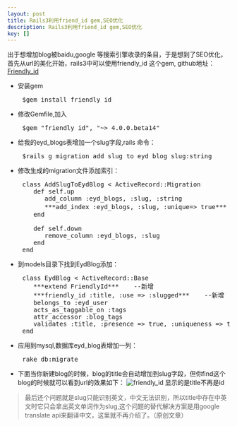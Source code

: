 ```yaml
---
layout: post
title: Rails3利用friend_id gem,SEO优化
description: Rails3利用friend_id gem,SEO优化
key: []
---
```

出于想增加blog被baidu,google 等搜索引擎收录的条目，于是想到了SEO优化，首先从url的美化开始，rails3中可以使用friendly_id 这个gem, github地址：[Friendly_id][1]

 - 安装gem
<pre>
    $gem install friendly_id
</pre>
 - 修改Gemfile,加入
<pre>
    $gem "friendly_id", "~> 4.0.0.beta14"
</pre>
 - 给我的eyd_blogs表增加一个slug字段,rails 命令：
<pre>
    $rails g migration add_slug_to_eyd_blog slug:string
</pre>
 - 修改生成的migration文件添加索引：
<pre>
    class AddSlugToEydBlog < ActiveRecord::Migration
       def self.up
          add_column :eyd_blogs, :slug, :string
          ***add_index :eyd_blogs, :slug, :unique=> true***   --新增
       end

       def self.down
          remove_column :eyd_blogs, :slug
       end
    end
</pre>
 - 到models目录下找到EydBlog添加：
<pre>
    class EydBlog < ActiveRecord::Base
       ***extend FriendlyId***    --新增
       ***friendly_id :title, :use => :slugged***    --新增
       belongs_to :eyd_user
       acts_as_taggable_on :tags
       attr_accessor :blog_tags
       validates :title, :presence => true, :uniqueness => true
    end
</pre>
 - 应用到mysql,数据库eyd_blog表增加一列：
<pre>
    rake db:migrate
</pre>
 - 下面当你新建blog的时候，blog的title会自动增加到slug字段，但你find这个blog的时候就可以看到url的效果如下：
![friendly_id][2]
显示的是title不再是id
> 最后还个问题就是slug只能识别英文，中文无法识别，所以title中存在中英文时它只会拿出英文单词作为slug,这个问题的替代解决方案是用google translate api来翻译中文，这里就不再介绍了。（原创文章）

  [1]: https://github.com/norman/friendly_id "friendly_id"
  [2]: http://cms.everyday-cn.com/system/pictures/931/large_friendly_id.png?1319703284 "result"
